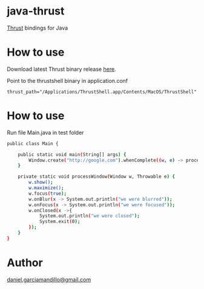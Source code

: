 # java-thrust

[Thrust] bindings for Java

# How to use

Download latest Thrust binary release [here].

Point to the thrustshell binary in application.conf
```
thrust_path="/Applications/ThrustShell.app/Contents/MacOS/ThrustShell"
```

# How to use

Run file Main.java in test folder

```sh
public class Main {

	public static void main(String[] args) {
		Window.create("http://google.com").whenComplete((w, e) -> processWindow(w, e));
	}

	private static void processWindow(Window w, Throwable e) {
		w.show();
		w.maximize();
		w.focus(true);
		w.onBlur(x -> System.out.println("we were blurred"));
		w.onFocus(x -> System.out.println("we were focused"));
		w.onClosed(x ->{
			System.out.println("we were closed");
			System.exit(0);
		});
	}
}
```

# Author
daniel.garciamandillo@gmail.com


[Thrust]: <https://github.com/breach/thrust>
[here]: <https://github.com/breach/thrust/releases>
